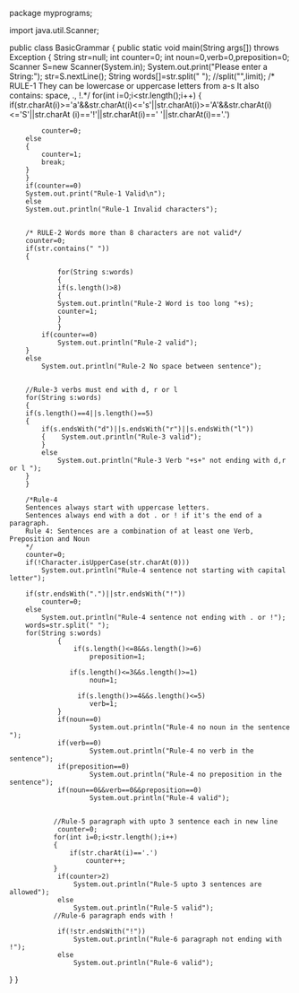 package myprograms;

import java.util.Scanner;

public class BasicGrammar {
    public static void main(String args[]) throws Exception
    {
        String str=null;
        int counter=0;
        int noun=0,verb=0,preposition=0;
        Scanner S=new Scanner(System.in);
        System.out.print("Please enter a String:");
        str=S.nextLine();
        String words[]=str.split(" ");   //split("",limit);
        /* RULE-1 They can be lowercase or uppercase letters from a-s
          It also contains: space, ., !.*/
        for(int i=0;i<str.length();i++)
        {
        if(str.charAt(i)>='a'&&str.charAt(i)<='s'||str.charAt(i)>='A'&&str.charAt(i)<='S'||str.charAt	(i)=='!'||str.charAt(i)==' '||str.charAt(i)=='.')
            
            counter=0;
        else
        {
            counter=1;
            break;
        }
        }
        if(counter==0)
        System.out.print("Rule-1 Valid\n");
        else
        System.out.println("Rule-1 Invalid characters");
        
        
        /* RULE-2 Words more than 8 characters are not valid*/
        counter=0;
        if(str.contains(" "))
        {

                for(String s:words)
                {
                if(s.length()>8)
                {
                System.out.println("Rule-2 Word is too long "+s);
                counter=1;
                }
                }
            if(counter==0)
                System.out.println("Rule-2 valid");
        }
        else
            System.out.println("Rule-2 No space between sentence");
        
        
        //Rule-3 verbs must end with d, r or l
        for(String s:words)
        {
        if(s.length()==4||s.length()==5)
        {
            if(s.endsWith("d")||s.endsWith("r")||s.endsWith("l"))
            {    System.out.println("Rule-3 valid");
            }
            else
                System.out.println("Rule-3 Verb "+s+" not ending with d,r or l ");
        }
        }
        
        /*Rule-4 
        Sentences always start with uppercase letters.
        Sentences always end with a dot . or ! if it's the end of a paragraph.
        Rule 4: Sentences are a combination of at least one Verb, Preposition and Noun
        */
        counter=0;
        if(!Character.isUpperCase(str.charAt(0)))
            System.out.println("Rule-4 sentence not starting with capital letter");
        
        if(str.endsWith(".")||str.endsWith("!"))
            counter=0;
        else
            System.out.println("Rule-4 sentence not ending with . or !");
        words=str.split(" ");
        for(String s:words)
                {
                    if(s.length()<=8&&s.length()>=6)
                        preposition=1;

                   if(s.length()<=3&&s.length()>=1)
                        noun=1;

                     if(s.length()>=4&&s.length()<=5)
                        verb=1;        
                }
                if(noun==0)
                        System.out.println("Rule-4 no noun in the sentence ");
                if(verb==0)
                        System.out.println("Rule-4 no verb in the sentence");
                if(preposition==0)
                        System.out.println("Rule-4 no preposition in the sentence");
                if(noun==0&&verb==0&&preposition==0)
                        System.out.println("Rule-4 valid");
     
                
               //Rule-5 paragraph with upto 3 sentence each in new line
                counter=0;
               for(int i=0;i<str.length();i++)
               {
                   if(str.charAt(i)=='.')
                       counter++;
               }
                if(counter>2)
                    System.out.println("Rule-5 upto 3 sentences are allowed");
                else
                    System.out.println("Rule-5 valid");
               //Rule-6 paragraph ends with !
                
                if(!str.endsWith("!"))
                    System.out.println("Rule-6 paragraph not ending with !");
                else 
                    System.out.println("Rule-6 valid");
                
}
}
